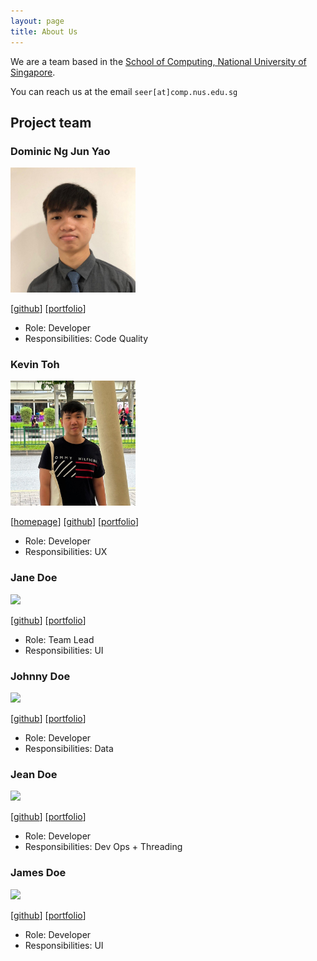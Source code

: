 ```yaml
---
layout: page
title: About Us
---
```


We are a team based in the [School of Computing, National University of Singapore](http://www.comp.nus.edu.sg).

You can reach us at the email `seer[at]comp.nus.edu.sg`

## Project team

### Dominic Ng Jun Yao

<img src="images/dom-buri.png" width="200px">

[[github](https://github.com/dom-buri)]
[[portfolio](team/dom-buri.md)]

* Role: Developer
* Responsibilities: Code Quality

### Kevin Toh

<img src="images/ktzy0305.jpg" width="200px">

[[homepage](http://kevintoh.cc)]
[[github](https://github.com/ktzy0305)]
[[portfolio](team/ktzy0305.md)]

* Role: Developer
* Responsibilities: UX

### Jane Doe

<img src="images/johndoe.png" width="200px">

[[github](http://github.com/johndoe)]
[[portfolio](team/johndoe.md)]

* Role: Team Lead
* Responsibilities: UI

### Johnny Doe

<img src="images/johndoe.png" width="200px">

[[github](http://github.com/johndoe)] [[portfolio](team/johndoe.md)]

* Role: Developer
* Responsibilities: Data

### Jean Doe

<img src="images/johndoe.png" width="200px">

[[github](http://github.com/johndoe)]
[[portfolio](team/johndoe.md)]

* Role: Developer
* Responsibilities: Dev Ops + Threading

### James Doe

<img src="images/johndoe.png" width="200px">

[[github](http://github.com/johndoe)]
[[portfolio](team/johndoe.md)]

* Role: Developer
* Responsibilities: UI
